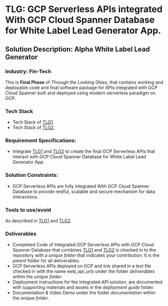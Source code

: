 # TLG: GCP Serverless APIs integrated With GCP Cloud Spanner Database for White Label Lead Generator App.
## Solution Description: Alpha White Label Lead Generator
### Industry: Fin-Tech

This is **Final Phase** of *Through the Looking Glass*, that contains working and deployable code and final software package for APIs integrated with GCP Cloud Spanner built and deployed using modern serverless paradigm on GCP.

### Tech Stack
- Tech Stack of [TLG1](https://github.com/manish-andankar/Alpha-White-Label-Lead-Generator/edit/TLG1/README.md).
- Tech Stack of [TLG2](https://github.com/manish-andankar/Alpha-White-Label-Lead-Generator/edit/TLG2/README.md).

### Requirement Specifications:
- Integrate [TLG1](https://github.com/manish-andankar/Alpha-White-Label-Lead-Generator/blob/TLG1/README.md) and [TLG2](https://github.com/manish-andankar/Alpha-White-Label-Lead-Generator/blob/TLG2/README.md) to create the final GCP Serverless APIs that interact with GCP Cloud Spanner Database for White Label Lead Generator App.

### Solution Constraints:
- GCP Serverless APIs are fully integrated With GCP Cloud Spanner Database to provide restful, scalable and secure mechanism for data interactions.

### Tools to use/avoid
As described in [TLG1](https://github.com/manish-andankar/Alpha-White-Label-Lead-Generator/blob/TLG1/README.md) and [TLG2](https://github.com/manish-andankar/Alpha-White-Label-Lead-Generator/blob/TLG2/README.md).

### Deliverables
- Completed Code of Integrated GCP Serverless APIs with GCP Cloud Spanner Database that combines [TLG1](https://github.com/manish-andankar/Alpha-White-Label-Lead-Generator/blob/TLG1/README.md) and [TLG2](https://github.com/manish-andankar/Alpha-White-Label-Lead-Generator/blob/TLG2/README.md) is checked in to the repository with a *unique folder* that indicates your contribution. It is the *parent* folder for all deliverables.
- GCP Serverless APIs deployed on GCP and link shared in a text file checked in with the name *web_api_urls* under the folder *deliverables* within the *unique folder*.
- Deployment instructions for the integrated API solution, are documented with supporting materials and assets in the *deployment guide* folder.
- Documentation & Video Demo under the folder *documentation* within the *unique folder*.

